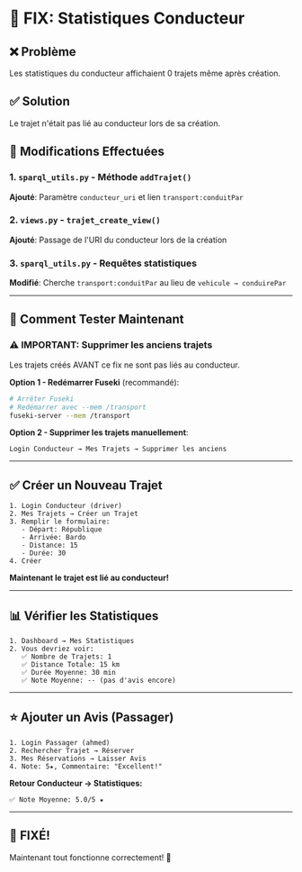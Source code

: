 # 🔧 FIX: Statistiques Conducteur

## ❌ Problème
Les statistiques du conducteur affichaient 0 trajets même après création.

## ✅ Solution
Le trajet n'était pas lié au conducteur lors de sa création.

## 📝 Modifications Effectuées

### 1. `sparql_utils.py` - Méthode `addTrajet()`
**Ajouté**: Paramètre `conducteur_uri` et lien `transport:conduitPar`

### 2. `views.py` - `trajet_create_view()`
**Ajouté**: Passage de l'URI du conducteur lors de la création

### 3. `sparql_utils.py` - Requêtes statistiques
**Modifié**: Cherche `transport:conduitPar` au lieu de `vehicule → conduirePar`

---

## 🧪 Comment Tester Maintenant

### ⚠️ IMPORTANT: Supprimer les anciens trajets

Les trajets créés AVANT ce fix ne sont pas liés au conducteur.

**Option 1 - Redémarrer Fuseki** (recommandé):
```bash
# Arrêter Fuseki
# Redémarrer avec --mem /transport
fuseki-server --mem /transport
```

**Option 2 - Supprimer les trajets manuellement**:
```
Login Conducteur → Mes Trajets → Supprimer les anciens
```

---

## ✅ Créer un Nouveau Trajet

```
1. Login Conducteur (driver)
2. Mes Trajets → Créer un Trajet
3. Remplir le formulaire:
   - Départ: République
   - Arrivée: Bardo
   - Distance: 15
   - Durée: 30
4. Créer
```

**Maintenant le trajet est lié au conducteur!**

---

## 📊 Vérifier les Statistiques

```
1. Dashboard → Mes Statistiques
2. Vous devriez voir:
   ✅ Nombre de Trajets: 1
   ✅ Distance Totale: 15 km
   ✅ Durée Moyenne: 30 min
   ✅ Note Moyenne: -- (pas d'avis encore)
```

---

## ⭐ Ajouter un Avis (Passager)

```
1. Login Passager (ahmed)
2. Rechercher Trajet → Réserver
3. Mes Réservations → Laisser Avis
4. Note: 5★, Commentaire: "Excellent!"
```

**Retour Conducteur → Statistiques:**
```
✅ Note Moyenne: 5.0/5 ★
```

---

## 🎉 FIXÉ!

Maintenant tout fonctionne correctement! 🚀
